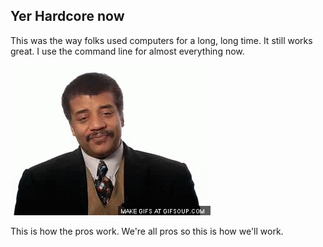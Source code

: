 ##  Yer Hardcore now

This was the way folks used computers for a long, long time. It still works great. I use the command line for almost everything now.

![alt text](images/badass.gif)

This is how the pros work. We're all pros so this is how we'll work.